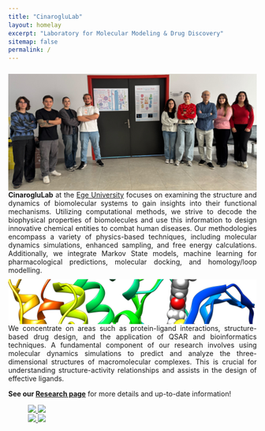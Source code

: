 ```yaml
---
title: "CinarogluLab"
layout: homelay
excerpt: "Laboratory for Molecular Modeling & Drug Discovery"
sitemap: false
permalink: /
---
```


  
<div style="display: flex; flex-direction: column; align-items: flex-start;">
  <img src="https://raw.githubusercontent.com/CinarogluLab/cinaroglulab.github.io/refs/heads/main/images/groupphoto1.jpg" alt="Group Photo" style="width: 100%; height: auto; margin-top: 10px;">
  <div style="text-align: justify;">
  <b>CinarogluLab</b> at the <a href="https://ege.edu.tr/">Ege University</a> focuses on examining the structure and dynamics of biomolecular systems to gain insights into their functional mechanisms. Utilizing computational methods, we strive to decode the biophysical properties of biomolecules and use this information to design innovative chemical entities to combat human diseases. Our methodologies encompass a variety of physics-based techniques, including molecular dynamics simulations, enhanced sampling, and free energy calculations. Additionally, we integrate Markov State models, machine learning for pharmacological predictions, molecular docking, and homology/loop modelling.
</div>
  <img src="https://raw.githubusercontent.com/CinarogluLab/cinaroglulab.github.io/main/images/images-0006.png" alt="Biomolecular Dynamics" style="width: 100%; height: auto; margin-top: 10px;">
<div style="text-align: justify;">
  We concentrate on areas such as protein-ligand interactions, structure-based drug design, and the application of QSAR and bioinformatics techniques. A fundamental component of our research involves using molecular dynamics simulations to predict and analyze the three-dimensional structures of macromolecular complexes. This is crucial for understanding structure-activity relationships and assists in the design of effective ligands.
</div>
</div>


<b>See our [Research page](research)</b> for more details and up-to-date information!


<figure class="fourth">
  <a href="https://ege.edu.tr/"> <img src="{{ site.url }}{{ site.baseurl }}/images/logopic/ege.png" style="width: 100px"> </a>
  <a href="https://biyomuhendislik.ege.edu.tr/"> <img src="{{ site.url }}{{ site.baseurl }}/images/logopic/biyo.jpeg" style="width: 100px"> </a>
  <br>
  <a href="https://www.truba.gov.tr/"> <img src="{{ site.url }}{{ site.baseurl }}/images/logopic/truba_logo.png" style="height: 75px"> </a>
  <a href="https://www.uhem.itu.edu.tr/"> <img src="{{ site.url }}{{ site.baseurl }}/images/logopic/uhem_logo.png" style="height: 75px"> </a>
</figure>
